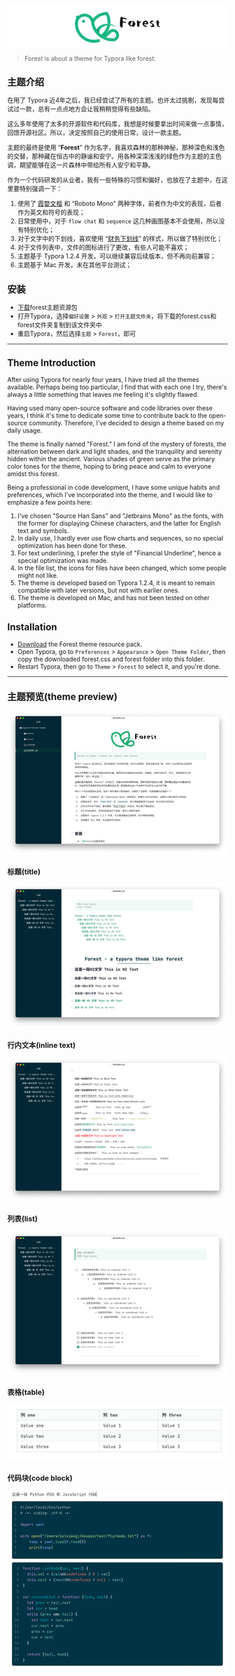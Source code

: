 ![logo](./assets/logo.png)

>   Forest is about a theme for Typora like forest.

## 主题介绍
在用了 Typora 近4年之后，我已经尝试了所有的主题。也许太过挑剔，发现每尝试过一款，总有一点点地方会让我稍稍觉得有些缺陷。

这么多年使用了太多的开源软件和代码库，我想是时候要拿出时间来做一点事情，回馈开源社区。所以，决定按照自己的使用日常，设计一款主题。

主题的最终是使用 “**Forest**” 作为名字，我喜欢森林的那种神秘，那种深色和浅色的交替，那种藏在恒古中的静谧和安宁。用各种深深浅浅的绿色作为主题的主色调，期望能够在这一片森林中带给所有人安宁和平静。

作为一个代码研发的从业者，我有一些特殊的习惯和偏好，也放在了主题中，在这里要特别强调一下：

1.   使用了 [霞婺文楷](https://github.com/lxgw/LxgwWenKai) 和 “Roboto Mono” 两种字体，前者作为中文的表现，后者作为英文和符号的表现；
2.   日常使用中，对于 `flow chat` 和 `sequence` 这几种画图基本不会使用，所以没有特别优化；
3.   对于文字中的下划线，喜欢使用 “<u>财务下划线</u>” 的样式，所以做了特别优化；
4.   对于文件列表中，文件的图标进行了更改，有些人可能不喜欢；
5.   主题基于 Typora 1.2.4 开发，可以继续兼容后续版本，但不再向前兼容；
6.   主题基于 Mac 开发，未在其他平台测试；

## 安装

- [下载](https://github.com/sylviaxgj/typora-forest-theme/releases)forest主题资源包
- 打开Typora，选择`偏好设置` > `外观` > `打开主题文件夹`，将下载的forest.css和forest文件夹复制到该文件夹中
- 重启Typora，然后选择`主题` > `Forest`，即可


---


## Theme Introduction
After using Typora for nearly four years, I have tried all the themes available. Perhaps being too particular, I find that with each one I try, there's always a little something that leaves me feeling it's slightly flawed.

Having used many open-source software and code libraries over these years, I think it's time to dedicate some time to contribute back to the open-source community. Therefore, I've decided to design a theme based on my daily usage.

The theme is finally named "Forest." I am fond of the mystery of forests, the alternation between dark and light shades, and the tranquility and serenity hidden within the ancient. Various shades of green serve as the primary color tones for the theme, hoping to bring peace and calm to everyone amidst this forest.

Being a professional in code development, I have some unique habits and preferences, which I've incorporated into the theme, and I would like to emphasize a few points here:

1. I've chosen "Source Han Sans" and "Jetbrains Mono" as the fonts, with the former for displaying Chinese characters, and the latter for English text and symbols.
2. In daily use, I hardly ever use flow charts and sequences, so no special optimization has been done for these.
3. For text underlining, I prefer the style of "Financial Underline", hence a special optimization was made.
4. In the file list, the icons for files have been changed, which some people might not like.
5. The theme is developed based on Typora 1.2.4, it is meant to remain compatible with later versions, but not with earlier ones.
6. The theme is developed on Mac, and has not been tested on other platforms.

## Installation

- [Download](https://github.com/sylviaxgj/typora-forest-theme/releases) the Forest theme resource pack.
- Open Typora, go to `Preferences` > `Appearance` > `Open Theme Folder`, then copy the downloaded forest.css and forest folder into this folder.
- Restart Typora, then go to `Theme` > `Forest` to select it, and you're done.


---

## 主题预览(theme preview)

![image-20220519004258325](./assets/overview.png)

### 标题(title)

![image-20220519000233610](./assets/heading.png)

### 行内文本(inline text)

![image-20220519000338108](./assets/text.png)

### 列表(list)

![image-20220519000545574](./assets/list.png)

### 表格(table)

![image-20220519000918940](./assets/table.png)

### 代码块(code block)

![image-20220519001133841](./assets/code.png)
